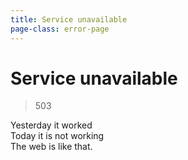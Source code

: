 ```yaml
---
title: Service unavailable
page-class: error-page
---
```



Service unavailable
===================

> 503

Yesterday it worked\
Today it is not working\
The web is like that.
